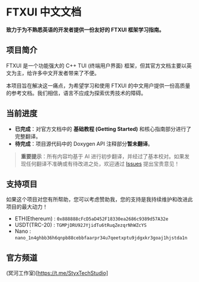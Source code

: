 # FTXUI 中文文档

**致力于为不熟悉英语的开发者提供一份友好的 FTXUI 框架学习指南。**

## 项目简介

FTXUI 是一个功能强大的 C++ TUI (终端用户界面) 框架，但其官方文档主要以英文为主，给许多中文开发者带来了不便。

本项目旨在解决这一痛点，为希望学习和使用 FTXUI 的中文用户提供一份高质量的参考文档。我们相信，语言不应成为探索优秀技术的障碍。

## 当前进度

*   **已完成**：对官方文档中的 **基础教程 (Getting Started)** 和核心指南部分进行了完整翻译。
*   **待完成**：项目源代码中的 Doxygen API 注释部分**暂未翻译**。

> **重要提示**：所有内容均基于 AI 进行初步翻译，并经过了基本校对。如果发现任何翻译不准确或有待改进之处，欢迎通过 [Issues](https://github.com/OasisPioneer/FTXUI-Chinese-Documentation/issues ) 提出宝贵意见！

## 支持项目

如果这个项目对您有所帮助，您可以考虑赞助我，您的支持是我持续维护和改进此项目的最大动力！

- ETH(Ethereum) : `0x888888cFcD5aD452F18330ea2686c9389d57A32e`
- USDT(TRC-20)  : `TGMPjDRU92JYjidTu6tRuqZezqrNhWZcYS`
- Nano          : `nano_1n4ghbb36h6qnpb88cebbfaarpr34u7qeetxptu9jdgxkr3goaj1hjstda1n`

## 官方频道

(冥河工作室)[https://t.me/StyxTechStudio]
